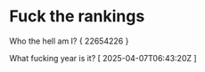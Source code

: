 # Fuck the rankings

Who the hell am I?
{ 22654226 }

What fucking year is it?
[ 2025-04-07T06:43:20Z ]
